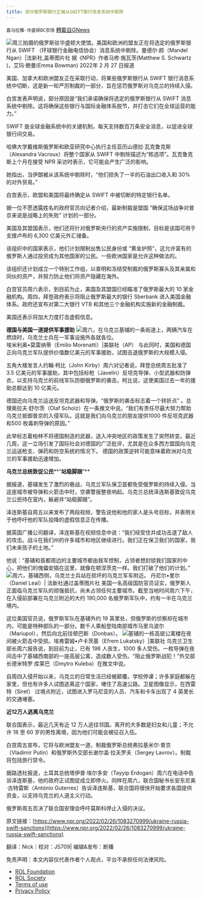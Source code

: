 ```yaml
---
title: 部分俄罗斯银行正被从SWIFT银行信息系统中剔除
---
```

`喜马拉雅-华盛顿DC农场` [轉載自GNews](https://gnews.org/zh-hans/2083163/)

![](https://assets.gnews.org/wp-content/uploads/2022/02/image002-9.jpg)周三拍摄的俄罗斯驻华盛顿大使馆。美国和欧洲的盟友正在将选定的俄罗斯银行从 SWIFT （环球银行金融电信协会）消息系统中剔除。曼德尔·颜（Mandel Ngan）|法新社,盖蒂图片社
据《NPR》作者马修·施瓦茨(Matthew S. Schwartz )，艾玛·鲍曼(Emma Bowman) 2022年 2 月 27 日报道

美国、加拿大和欧洲盟友正在采取行动，将某些俄罗斯银行从 SWIFT 银行消息系统中切断，这是新一轮严厉制裁的一部分，旨在惩罚俄罗斯对乌克兰的持续入侵。

白宫发表声明说，部分原因是“我们承诺确保将选定的俄罗斯银行从 SWIFT 消息系统中剔除。这将确保这些银行与国际金融体系脱节，并打击它们在全球运营的能力。”

SWIFT 是全球金融系统中的关键机制，每天支持数百万条安全消息，以促进全球银行间交易。

哈佛大学戴维斯俄罗斯和欧亚研究中心执行主任亚历山德拉·瓦克鲁克斯（Alexandra Vacroux）将整个国家从 SWIFT 中剔除描述为“核选项”。瓦克鲁克斯上个月在接受 NPR 采访时表示，它可能会产生广泛的影响。

她指出，当伊朗被从该系统中剔除时，“他们损失了一半的石油出口收入和 30% 的对外贸易。”

白宫表示，欧盟和美国将最终确定从 SWIFT 中被切断的特定银行名单。

据一位不愿透露姓名的政府官员向记者介绍，最新制裁是盟国 “确保这场战争对普京来说是战略上的失败” 计划的一部分。

美国及其盟国表示，他们还将针对俄罗斯央行的资产实施限制，目标是该国可用于支撑卢布的 6,300 亿美元外汇储备。

该组织中的国家表示，他们计划限制出售公民身份或 “黄金护照”，这允许富有的俄罗斯人通过投资成为其他国家的公民。一些欧洲国家是允许这种做法的。

该组织还计划成立一个特别工作组，以查明和冻结受制裁的俄罗斯寡头及其亲属和同伙的资产，并努力防止他们将资产隐藏在海外。

白宫官员周六表示，到目前为止，美国及其盟国已经瞄准了俄罗斯最大的 10 家金融机构。周四，拜登政府表示将阻止俄罗斯最大的银行 Sberbank 进入美国金融体系。政府还宣布对第二大银行 VTB 和其他三个金融机构实施新的金融制裁。

美国还表示将加大力度打击虚假信息。

**德国与美国一道提供军事援助**
![](https://assets.gnews.org/wp-content/uploads/2022/02/image004-9.jpg)周六，在乌克兰基辅的一条街道上，两辆汽车在燃烧时，乌克兰士兵在一军事设施外各就各位。<br>埃米利奥•莫雷纳蒂（Emilio Morenatti）|美联社（AP）
与此同时，美国和德国正向乌克兰军队提供价值数亿美元的军事援助，试图击退俄罗斯的大规模入侵。

五角大楼发言人约翰·柯比（John Kirby）周六对记者说，拜登总统周五批准了 3.5 亿美元的军事援助，其中包括标枪（Javelin）反坦克导弹、小型武器和防弹衣，以支持乌克兰的前线军队防御俄罗斯的袭击。柯比说，这使美国过去一年的援助总额达到 10 亿美元。

德国还向乌克兰运送反坦克武器和导弹。“俄罗斯的袭击标志着一个转折点” 。总理奥拉夫·舒尔茨（Olaf Scholz）在一条推文中说。“我们有责任尽最大努力帮助乌克兰抵御普京的入侵军队。这就是我们向乌克兰的朋友提供1000 件反坦克武器和500 枚毒刺导弹的原因。”

此举标志着柏林不将德国制造的武器，送入冲突地区的政策发生了突然转变。最近几周，这一立场引发了国际社会对德国的广泛批评，尤其是在众多西方盟国向乌克兰运送枪支、弹药和防空系统的情况下。 德国的政策逆转可能意味着欧洲对乌克兰的军事援助迅速增加。

**乌克兰总统敦促公民****“****站稳脚跟****”**

据报道，基辅发生了激烈的巷战，乌克兰军队保卫首都免受俄罗斯的持续入侵。当这座城市被导弹和火箭击中时，空袭警报整夜响起。乌克兰总统泽连斯基敦促乌克兰公民待在室内，躲避并“站稳脚跟”。

泽连斯基自周五以来发布了两段视频，警告说他和他的家人是头号目标，并表明关于他呼吁他的军队投降的虚假信息正在传播。

据英国广播公司翻译，泽连斯基在视频信息中说：“我们经受住并成功击退了敌人的攻击。战斗在我们州的许多城市和地区继续进行。我们正在保卫我们的国家，我们未来孩子的土地。”

他说：“基辅和首都周边的主要城市都由我军控制，占领者想封锁我们国家的中心，把他们的傀儡安插在这里，就像在顿涅茨克一样。我们打破了他们的计划。”
![](https://assets.gnews.org/wp-content/uploads/2022/02/image006-4.jpg)周六，基辅西侧，乌克兰士兵站在损坏的乌克兰军车附近。 丹尼尔•里尔（Daniel Leal）| 法新社通过盖蒂图片社
美国一名高级国防官员证实，俄罗斯人正面临乌克兰军队的顽强抵抗，尚未占领任何主要城市。截至当地时间周六下午，在入侵前部署在乌克兰附近的大约 190,000 名俄罗斯军队中，约有一半在乌克兰境内。

这位美国官员说，俄罗斯军队在基辅外约 19 英里处，但俄罗斯的侦察却在城市内，可能是特种部队的一部分。数千人乘船登陆南部城市马里乌波尔（Mariupol），然后向北前往顿巴斯（Donbas）。
![](https://assets.gnews.org/wp-content/uploads/2022/02/image008-3.jpg)基辅的一栋高层公寓楼在夜间被火箭击中受损。埃弗雷姆•卢卡茨基（Efrem Lukatsky）|美联社
乌克兰卫生部长周六报告说，到目前为止，已有 198 人丧生，1000 多人受伤。一枚导弹在夜间击中了基辅西南部的一座高层公寓，造成数人受伤。“阻止俄罗斯战犯！”外交部长德米特罗·库莱巴（Dmytro Kuleba）在推文中说。

自周四入侵开始以来，乌克兰的日常生活已经被颠覆。学校停课；许多家庭都躲在家里，但也有许多人试图逃离这个国家，堵住了高速公路。卫星图像显示，在西雷特（Siret） 过境点附近，试图进入罗马尼亚的人员、汽车和卡车出现了 4 英里长的交通堵塞。

**近12万人逃离乌克兰**

联合国表示，最近几天有近 12 万人逃往邻国。离开的大多数是妇女和儿童；不允许 18 至 60 岁的男性离境，因为他们可能会被征召入伍。

白宫周五宣布，它将与欧洲盟友一道，制裁俄罗斯总统弗拉基米尔·普京（Vladimir Putin）和俄罗斯外交部长谢尔盖·拉夫罗夫（Sergey Lavrov）。制裁将包括旅行禁令。

据路透社报道，土耳其总统塔伊普·埃尔多安（Tayyip Erdogan）周六在电话中告诉泽连斯基，他的政府正试图促成立即停火。同样在周六，联合国秘书长安东尼奥·古特雷斯（António Guterres）告诉泽连斯基，联合国将很快开始要求各国提供资金，以支持乌克兰的人道主义行动。

俄罗斯周五否决了联合国安理会呼吁莫斯科停止入侵的决议。

原文链接：[https://www.npr.org/2022/02/26/1083270999/ukraine-russia-swift-sanctions](https://www.npr.org/2022/02/26/1083270999/ukraine-russia-swift-sanctions)

翻译：Nick｜校对：JS709| 编辑&发布：断播

 

免责声明：本文内容仅代表作者个人观点，平台不承担任何法律风险。

- [ROL Foundation](https://rolfoundation.org/)
- [ROL Society](https://rolsociety.org/)
- [Terms of use](https://gnews.org/terms-of-use-3/)
- [Privacy Policy](https://gnews.org/privacy-policy/)
